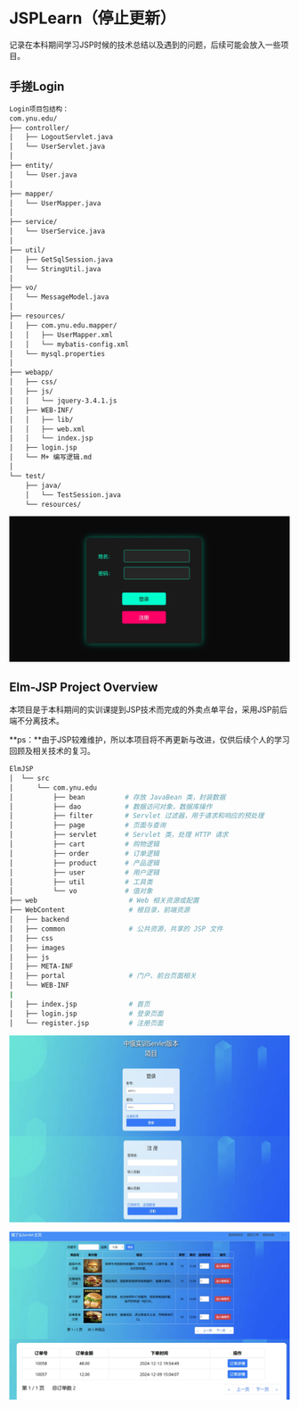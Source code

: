 # JSPLearn（停止更新）
记录在本科期间学习JSP时候的技术总结以及遇到的问题，后续可能会放入一些项目。



## 手搓Login

```bash
Login项目包结构：
com.ynu.edu/
├── controller/
│   ├── LogoutServlet.java
│   └── UserServlet.java
│
├── entity/
│   └── User.java
│
├── mapper/
│   └── UserMapper.java
│
├── service/
│   └── UserService.java
│
├── util/
│   ├── GetSqlSession.java
│   └── StringUtil.java
│
├── vo/
│   └── MessageModel.java
│
├── resources/
│   ├── com.ynu.edu.mapper/
│   │   ├── UserMapper.xml
│   │   └── mybatis-config.xml
│   └── mysql.properties
│
├── webapp/
│   ├── css/
│   ├── js/
│   │   └── jquery-3.4.1.js
│   ├── WEB-INF/
│   │   ├── lib/
│   │   ├── web.xml
│   │   └── index.jsp
│   ├── login.jsp
│   └── M+ 编写逻辑.md
│
└── test/
    ├── java/
    │   └── TestSession.java
    └── resources/
```

![index](Images/登录页面.png)

## Elm-JSP Project Overview

本项目是于本科期间的实训课提到JSP技术而完成的外卖点单平台，采用JSP前后端不分离技术。

**ps：**由于JSP较难维护，所以本项目将不再更新与改进，仅供后续个人的学习回顾及相关技术的复习。

```bash
ElmJSP
│  └── src                   
│      └── com.ynu.edu       
│          ├── bean          # 存放 JavaBean 类，封装数据
│          ├── dao           # 数据访问对象，数据库操作
│          ├── filter        # Servlet 过滤器，用于请求和响应的预处理
│          ├── page          # 页面与查询
│          ├── servlet       # Servlet 类，处理 HTTP 请求
│          ├── cart          # 购物逻辑
│          ├── order         # 订单逻辑
│          ├── product       # 产品逻辑
│          ├── user          # 用户逻辑
│          ├── util          # 工具类
│          └── vo            # 值对象
├── web                       # Web 相关资源或配置
├── WebContent                # 根目录，前端资源
│   ├── backend               
│   ├── common                # 公共资源，共享的 JSP 文件
│   ├── css                   
│   ├── images                
│   ├── js                    
│   ├── META-INF              
│   ├── portal                # 门户、前台页面相关
│   └── WEB-INF               
|
│   ├── index.jsp             # 首页
│   ├── login.jsp             # 登录页面
│   └── register.jsp          # 注册页面
```

![index](Images/ElmJSPlogin.png)



![index](Images/ElmJSPindex.png)
